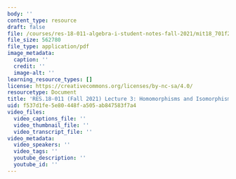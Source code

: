 ```yaml
---
body: ''
content_type: resource
draft: false
file: /courses/res-18-011-algebra-i-student-notes-fall-2021/mit18_701f21_lec3.pdf
file_size: 562780
file_type: application/pdf
image_metadata:
  caption: ''
  credit: ''
  image-alt: ''
learning_resource_types: []
license: https://creativecommons.org/licenses/by-nc-sa/4.0/
resourcetype: Document
title: 'RES.18-011 (Fall 2021) Lecture 3: Homomorphisms and Isomorphisms '
uid: f537d1fe-5e80-448f-a505-ab847583f7a4
video_files:
  video_captions_file: ''
  video_thumbnail_file: ''
  video_transcript_file: ''
video_metadata:
  video_speakers: ''
  video_tags: ''
  youtube_description: ''
  youtube_id: ''
---
```

